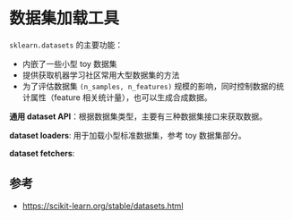 # 数据集加载工具

`sklearn.datasets` 的主要功能：

- 内嵌了一些小型 toy 数据集
- 提供获取机器学习社区常用大型数据集的方法
- 为了评估数据集 `(n_samples, n_features)` 规模的影响，同时控制数据的统计属性（feature 相关统计量），也可以生成合成数据。

**通用 dataset API**：根据数据集类型，主要有三种数据集接口来获取数据。

**dataset loaders**: 用于加载小型标准数据集，参考 toy 数据集部分。

**dataset fetchers**: 

## 参考

- https://scikit-learn.org/stable/datasets.html